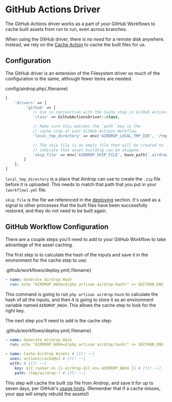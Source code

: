 # GitHub Actions Driver

The GitHub Actions driver works as a part of your GitHub Workflows to cache built assets from run to run, even across branches. 

When using the GitHub driver, there is _no need_ for a remote disk anywhere. Instead, we rely on the [Cache Action](https://docs.github.com/en/actions/guides/caching-dependencies-to-speed-up-workflows) to cache the built files for us.

## Configuration

The GitHub driver is an extension of the Filesystem driver so much of the configuration is the same, although fewer items are needed. 

config/airdrop.php{.filename}
```php
[
    'drivers' => [
         'github' => [
            // Use in conjunction with the Cache step in GitHub Actions.
            'class' => GithubActionsDriver::class,

            // Make sure this matches the `path` key in the
            // cache step of your GitHub Actions Workflow.
            'local_tmp_directory' => env('AIRDROP_LOCAL_TMP_DIR', '/tmp/'),

            // The skip file is an empty file that will be created to
            // indicate that asset building can be skipped.
            'skip_file' => env('AIRDROP_SKIP_FILE', base_path('.airdrop_skip')),
        ]
    ],
]

```

`local_tmp_directory` is a place that Airdrop can use to create the `.zip` file before it is uploaded. This needs to match that path that you put in your `[workflow].yml` file.

`skip_file` is the file we referenced in the [deploying](/deploying) section. It's used as a signal to other processes that the built files have been successfully restored, and they do not need to be built again.

## GitHub Workflow Configuration

There are a couple steps you'll need to add to your GitHub Workflow to take advantage of the asset caching.

The first step is to calculate the hash of the inputs and save it in the environment for the cache step to use:

.github/workflows/deploy.yml{.filename}
```yaml
- name: Generate Airdrop Hash
  run: echo "AIRDROP_HASH=$(php artisan airdrop:hash)" >> $GITHUB_ENV
```

This command is going to run `php artisan airdrop:hash` to calculate the hash of all the inputs, and then it is going to store it as an environment variable named `AIRDROP_HASH`. This allows the cache step to look for the right key.

The next step you'll need to add is the cache step:

.github/workflows/deploy.yml{.filename}
```yaml
- name: Generate Airdrop Hash
  run: echo "AIRDROP_HASH=$(php artisan airdrop:hash)" >> $GITHUB_ENV

- name: Cache Airdrop Assets # [tl! ~~]
  uses: actions/cache@v2 # [tl! ~~]
  with: # [tl! ~~]
    key: ${{ runner.os }}-airdrop-${{ env.AIRDROP_HASH }} # [tl! ~~]
    path: /tmp/airdrop-* # [tl! ~~]
```

This step will cache the built zip file from Airdrop, and save it for up to seven days, per GitHub's [usage limits](https://docs.github.com/en/actions/guides/caching-dependencies-to-speed-up-workflows#usage-limits-and-eviction-policy). (Remember that if a cache misses, your app will simply rebuild the assets!)
 